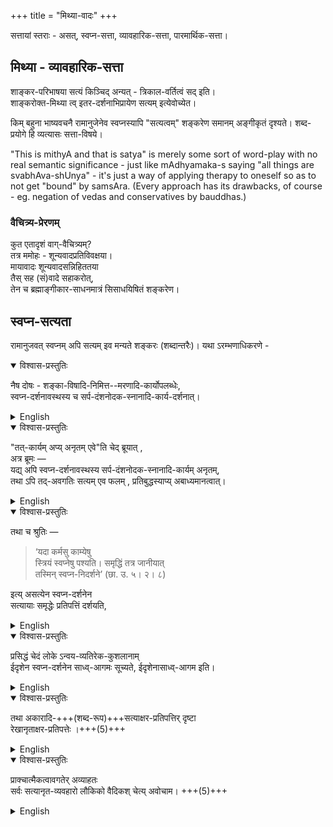 +++
title = "मिथ्या-वादः"
+++

सत्तायां स्तराः - असत्, स्वप्न-सत्ता, व्यावहारिक-सत्ता, पारमार्थिक-सत्ता। 

## मिथ्या - व्यावहारिक-सत्ता
शाङ्कर-परिभाषया सत्यं किञ्चिद् अन्यत् - त्रिकाल-वर्तित्वं सद् इति।  
शाङ्करोक्त-मिथ्या त्व् इतर-दर्शनाभिप्रायेण सत्यम् इत्येवोच्येत।  

किम् बहुना भाष्यवचनै रामानुजेनेव स्वप्नस्यापि "सत्यत्वम्" शङ्करेण समानम् अङ्गीकृतं दृश्यते। शब्द-प्रयोगे हि व्यत्यासः सत्ता-विषये। 


"This is mithyA and that is satya" is merely some sort of word-play with no real semantic significance - just like mAdhyamaka-s saying "all things are svabhAva-shUnya" - it's just a way of applying therapy to oneself so as to not get "bound" by samsAra. (Every approach has its drawbacks, of course - eg. negation of vedas and conservatives by bauddhas.)


### वैचित्र्य-प्रेरणम्
कुत एतादृशं वाग्-वैचित्र्यम्?  
तत्र ममोहः - शून्यवादप्रतिविवक्षया।  
मायावादः शून्यवादसन्निहिततया  
तैस् सह (सं)वादे सहाकरोत्,  
तेन च ब्रह्माङ्गीकार-साधनमात्रं सिसाधयिषितं शङ्करेण। 


## स्वप्न-सत्यता
रामानुजवत् स्वप्नम् अपि सत्यम् इव मन्यते शङ्करः (शब्दान्तरैः)। यथा ऽरम्भणाधिकरणे - 

<details open><summary>विश्वास-प्रस्तुतिः</summary>

नैष दोषः -
शङ्का-विषादि-निमित्त--मरणादि-कार्योपलब्धेः,  
स्वप्न-दर्शनावस्थस्य च
सर्प-दंशनोदक-स्नानादि-कार्य-दर्शनात्। 
</details>

<details><summary>English</summary>

This objection, we reply, is without force  
(because as a matter of fact  
we do see real effects to result from unreal causes),  
for we observe that death sometimes takes place from imaginary venom,  
(when a man imagines himself to have been bitten by a venomous snake,)  
and effects (of what is perceived in a dream) such as the bite of a snake or bathing in a river take place with regard to a dreaming person.

</details>

<details open><summary>विश्वास-प्रस्तुतिः</summary>

"तत्-कार्यम् अप्य् अनृतम् एवे"ति चेद् ब्रूयात् ,  
अत्र ब्रूमः —  
यद्य् अपि स्वप्न-दर्शनावस्थस्य सर्प-दंशनोदक-स्नानादि-कार्यम् अनृतम्,  
तथा ऽपि तद्-अवगतिः सत्यम् एव फलम् , प्रतिबुद्धस्याप्य् अबाध्यमानत्वात्। 
</details>

<details><summary>English</summary>

> But, it will be said, these effects themselves are unreal!

These effects themselves, we reply, are unreal indeed;  
but not so the consciousness which the dreaming person has of them.  
This consciousness is a real result;  
for it is not sublated by the waking consciousness.  

</details>

<details open><summary>विश्वास-प्रस्तुतिः</summary>

तथा च श्रुतिः — 

> ‘यदा कर्मसु काम्येषु  
स्त्रियं स्वप्नेषु पश्यति।
समृद्धिं तत्र जानीयात्  
तस्मिन् स्वप्न-निदर्शने’ (छा. उ. ५। २। ८)

इत्य् असत्येन स्वप्न-दर्शनेन  
सत्यायाः समृद्धेः प्रतिपत्तिं दर्शयति, 
</details>

<details><summary>English</summary>

--Scripture also (in the passage, 'If a man who is engaged in some sacrifice undertaken for some special wish sees in his dream a woman, he is to infer therefrom success in his work') declares that by the unreal phantom of a dream a real result such as prosperity may be obtained. 
</details>



<details open><summary>विश्वास-प्रस्तुतिः</summary>

प्रसिद्धं चेदं लोके ऽन्वय-व्यतिरेक-कुशलानाम्  
ईदृशेन स्वप्न-दर्शनेन साध्व्-आगमः सूच्यते, ईदृशेनासाध्व्-आगम इति।  
</details>

<details><summary>English</summary>

It is, moreover, known from the experience of persons who carefully observe positive and negative instances that such and such dreams are auspicious omens, others the reverse. 
</details>


<details open><summary>विश्वास-प्रस्तुतिः</summary>

तथा अकारादि-+++(शब्द-रूप)+++सत्याक्षर-प्रतिपत्तिर् दृष्टा  
रेखानृताक्षर-प्रतिपत्तेः ।+++(5)+++
</details>

<details><summary>English</summary>

And (to quote another example that something true can result from or be known through something untrue) we see that the knowledge of the real sounds A. &c. is reached by means of the unreal written letters. 
</details>

<details open><summary>विश्वास-प्रस्तुतिः</summary>

प्राक्चात्मैकत्वावगतेर् अव्याहतः  
सर्वः सत्यानृत-व्यवहारो लौकिको
वैदिकश् चेत्य् अवोचाम। +++(5)+++
</details>

<details><summary>English</summary>

And that before the knowledge of the unity of the Self has been reached  
the whole real-unreal course of ordinary life, worldly as well as religious, goes on unimpeded,  
we have already explained. 
</details>


